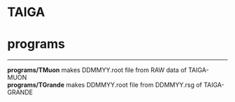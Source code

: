 # TAIGA

# programs  
------------
**programs/TMuon** makes DDMMYY.root file from RAW data of TAIGA-MUON  
**programs/TGrande** makes DDMMYY.root file from DDMMYY.rsg of TAIGA-GRANDE  


